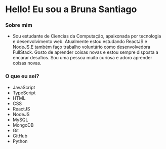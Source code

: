 # Hello! Eu sou a Bruna Santiago

### Sobre mim

- Sou estudante de Ciencias da Computação, apaixonada por tecnologia e desenvolvimento web. Atualmente estou estudando ReactJS e NodeJS.E também faço trabalho voluntário como desenvolvedora FullStack. Gosto de aprender coisas novas e estou sempre disposta a encarar desafios. Sou uma pessoa muito curiosa e adoro aprender coisas novas.


### O que eu sei?

- JavaScript
- TypeScript
- HTML
- CSS
- ReactJS
- NodeJS
- MySQL
- MongoDB
- Git
- GitHub
- Python
